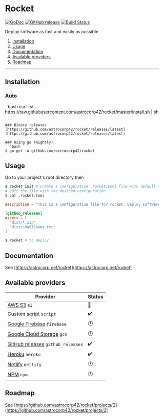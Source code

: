 # Rocket

[![GoDoc](https://godoc.org/github.com/astrocorp42/rocket?status.svg)](https://godoc.org/github.com/astrocorp42/rocket)
[![GitHub release](https://img.shields.io/github/release/astrocorp42/rocket.svg)](https://github.com/astrocorp42/rocket/releases/latest)
[![Build Status](https://travis-ci.org/astrocorp42/rocket.svg?branch=master)](https://travis-ci.org/astrocorp42/rocket)

Deploy software as fast and easily as possible

1. [Installation](#installation)
2. [Usage](#usage)
3. [Documentation](#documentation)
4. [Available providers](#available-providers)
5. [Roadmap](#roadmap)

-------------------


## Installation

### Auto
``bash
curl -sf https://raw.githubusercontent.com/astrocorp42/rocket/master/install.sh | sh
```

### Binary releases
[https://github.com/astrocorp42/rocket/releases/latest](https://github.com/astrocorp42/rocket/releases/latest)

### Using go (nightly)
```bash
$ go get -u github.com/astrocorp42/rocket
```




## Usage

Go to your project's root directory then
```bash
$ rocket init # create a configuration .rocket.toml file with default configuration
# edit the file with the desired configuration
$ cat .rocket.toml
```
```toml
description = "This is a configuration file for rocket: Deploy software as fast and easily as possible. See https://github.com/astrocorp42/rocket"

[github_releases]
assets = [
  "dist/*.zip",
  "dist/sha512sums.txt"
]
```
```bash
$ rocket # to deploy
```



## Documentation
See [https://astrocorp.net/rocket](https://astrocorp.net/rocket)




## Available providers

| Provider              | Status |
| --------------------- | -------|
| [AWS S3](https://aws.amazon.com/s3) `s3` | :construction: |
| Custom script `script` | :heavy_check_mark: |
| [Google Firebase](https://firebase.google.com) `firebase` | :clock1: |
| [Google Cloud Storage](https://cloud.google.com/storage) `gcs` | :clock1: |
| [GitHub releases](https://help.github.com/categories/releases) `github_releases` | :heavy_check_mark: |
| [Heroku](https://www.heroku.com) `heroku` | :heavy_check_mark: |
| [Netlify](https://www.netlify.com) `netlify` | :clock1: |
| [NPM](https://www.npmjs.com) `npm` | :clock1: |



## Roadmap

See [https://github.com/astrocorp42/rocket/projects/2](https://github.com/astrocorp42/rocket/projects/2)
